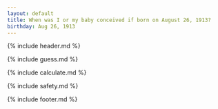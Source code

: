 ```yaml
---
layout: default
title: When was I or my baby conceived if born on August 26, 1913?
birthday: Aug 26, 1913
---
```


{% include header.md %}

{% include guess.md %}

{% include calculate.md %}

{% include safety.md %}

{% include footer.md %}



